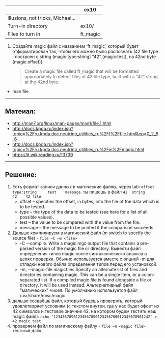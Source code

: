 | 			   |	ex10              |
| ------------------ | -------------------|
| Illusions, not tricks, Michael...       |
| Turn-in directory  | 	ex10/             |
| Files to turn in   | 	ft_magic          |

1. Создайте magic файл с названием ‘ft_magic’, который будет отформатирован так, чтобы его можно было распознать (42 file type : построен с string (magic:type:string) “42” (magic:test), на 42nd byte (magic:offset)).
   > Create a magic file called ft_magic that will be formatted appropriately to detect files of 42 file type, built with a "42" string at the 42nd byte.

* man file

---

## Матеиал: ##

* http://man7.org/linux/man-pages/man1/file.1.html
* http://docs.kpda.ru/index.jsp?topic=%2Fru.kpda.doc.neutrino_utilities_ru%2Ff%2Ffile.html&cp=0_2_8_6
* http://docs.kpda.ru/index.jsp?topic=%2Fru.kpda.doc.neutrino_utilities_ru%2Fm%2Fmagic.html
* https://it.wikireading.ru/13739

---

## Решение: ##

1. Есть формат записи данных в магические файлы, через tab: `offset	type:string 	test	message`. ты пишешь в файл `42  string      42    42 file`
      *	offset – specifies the offset, in bytes, into the file of the data which is to be tested.
      *	type – the type of the data to be tested (see here for a list of all possible values).
      *	test – the value to be compared with the value from the file.
      *	message – the message to be printed if the comparison succeeds.
2. Дальше компилируем в магический файл (m switch to specify the source file) - `file –C –m <file>`
   * -C --compile. Write a magic.mgc output file that contains a pre-parsed version of the magic file or directory. Вывести файл определения типов magic после синтаксического анализа в целях проверки. Обычно используется вместе с опцией -m для отладки нового файла определения типов перед его установкой.
   * -m, --magic-file magicfiles Specify an alternate list of files and directories containing magic. This can be a single item, or a colon-separated list. If a compiled magic file is found alongside a file or directory, it will be used instead. Альтернативный файл "магических" чисел. По умолчанию используется файл /usr/share/misc/magic.
3. дальше создаёшь файл, который будешь проверять, который удовлетворяет условиям (с текстом внутри, где у нас будет офсет из 42 символов и тестовое значние 42, на котором будем тестить наш magic файл):
   `echo "12345678901234567890123456789012345678901242" > 42_magic_test`
4. проверяем файл по магическому файлу - `file –m <magic file>  тестовый_файл`